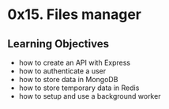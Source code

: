 # 0x15. Files manager

## Learning Objectives

- how to create an API with Express
- how to authenticate a user
- how to store data in MongoDB
- how to store temporary data in Redis
- how to setup and use a background worker
